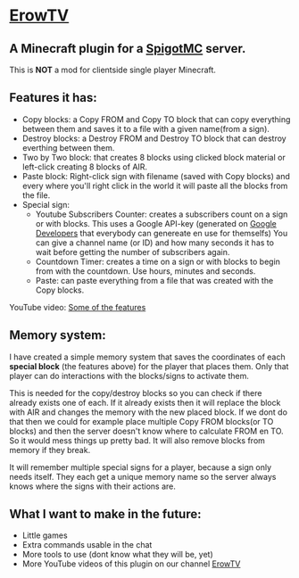 # [ErowTV](https://www.youtube.com/channel/UCinO1QSRjtQi6hiabNDhhzw)
## A Minecraft plugin for a [SpigotMC](https://www.spigotmc.org) server.

This is **NOT** a mod for clientside single player Minecraft.

## Features it has:
- Copy blocks: a Copy FROM and Copy TO block that can copy everything between them and saves it to a file with a given name(from a sign).
- Destroy blocks: a Destroy FROM and Destroy TO block that can destroy everthing between them.
- Two by Two block: that creates 8 blocks using clicked block material or left-click creating 8 blocks of AIR.
- Paste block: Right-click sign with filename (saved with Copy blocks) and every where you'll right click in the world it will paste all the blocks from the file.
- Special sign:
  - Youtube Subscribers Counter: creates a subscribers count on a sign or with blocks. This uses a Google API-key (generated on [Google Developers](https://developers.google.com) that everybody can genereate en use for themselfs)
You can give a channel name (or ID) and how many seconds it has to wait before getting the number of subscribers again.
  - Countdown Timer: creates a time on a sign or with blocks to begin from with the countdown. Use hours, minutes and seconds.
  - Paste: can paste everything from a file that was created with the Copy blocks.
  
 YouTube video: [Some of the features](https://www.youtube.com/watch?v=u3wUQMlg6dA) 
  
## Memory system:
I have created a simple memory system that saves the coordinates of each **special block** (the features above) for the player that places them. Only that player can do interactions with the blocks/signs to activate them.

This is needed for the copy/destroy blocks so you can check if there already exists one of each. If it already exists then it will replace the block with AIR and changes the memory with the new placed block.
If we dont do that then we could for example place multiple Copy FROM blocks(or TO blocks) and then the server doesn't know where to calculate FROM en TO. So it would mess things up pretty bad.
It will also remove blocks from memory if they break.

It will remember multiple special signs for a player, because a sign only needs itself.
They each get a unique memory name so the server always knows where the signs with their actions are.

## What I want to make in the future:
- Little games
- Extra commands usable in the chat
- More tools to use (dont know what they will be, yet)
- More YouTube videos of this plugin on our channel
[ErowTV](https://www.youtube.com/channel/UCinO1QSRjtQi6hiabNDhhzw)


